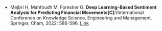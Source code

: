 * Mejbri H, Mahfoudh M, Forestier G. <b>Deep Learning-Based Sentiment Analysis for Predicting Financial Movements[C]</b>//International Conference on Knowledge Science, Engineering and Management. Springer, Cham, 2022: 586-596. [Link](https://link.springer.com/chapter/10.1007/978-3-031-10986-7_47)
